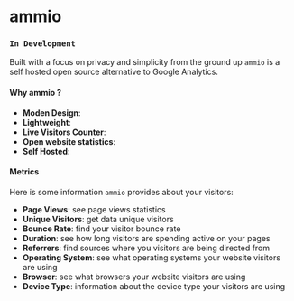 # ammio

### `In Development`

Built with a focus on privacy and simplicity from the ground up `ammio` is a self hosted open source alternative to Google Analytics.

#### Why ammio ?
- **Moden Design**:
- **Lightweight**:
- **Live Visitors Counter**:
- **Open website statistics**:
- **Self Hosted**: 

#### Metrics
Here is some information `ammio` provides about your visitors: 
- **Page Views**: see page views statistics
- **Unique Visitors**: get data unique visitors
- **Bounce Rate**: find your visitor bounce rate
- **Duration**: see how long visitors are spending active on your pages
- **Referrers**: find sources where you visitors are being directed from
- **Operating System**: see what operating systems your website visitors are using
- **Browser**: see what browsers your website visitors are using
- **Device Type**: information about the device type your visitors are using